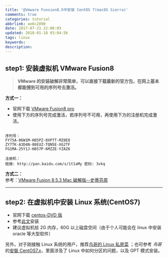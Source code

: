 ```yaml
---
title: '@Vmware Funsion8.5中安装 CentOS 7(macOS Sierra)'
comments: true
categories: tutorial
abbrlink: ae6c2890
date: 2017-07-21 22:00:03
updated: 2018-01-18 03:04:56
tags: linux
keywords:
description:
---
```



## step1: 安装虚拟机 VMware Fusion8

> __VMware 的安装破解非常简单，可以直接下载最新的官方包，在网上基本都能搜到可用的序列号去激活。__

__方式一：__

- 官网下载 [VMware Fusion8 pro](https://my.vmware.com/en/web/vmware/info/slug/desktop_end_user_computing/vmware_fusion/8_0)
- 使用下方的序列号完成激活，若序列号不可用，再使用下方的注册机完成激活。

```

序列号：
FY75A-06W1M-H85PZ-0XP7T-MZ8E8
ZY7TK-A3D4N-08EUZ-TQN5E-XG2TF
FG1MA-25Y1J-H857P-6MZZE-YZAZ6

注册机：
链接: http://pan.baidu.com/s/1t1aMy 密码: 3vkq

```

__方式二：__  
参考：[VMware Fusion 8.5.3 Mac 破解版--史蒂芬周](http://www.sdifen.com/vmwarefusion853.html)

---

## step2: 在虚拟机中安装 Linux 系统(CentOS7)

- 官网下载 [centos-DVD 版](https://www.centos.org/download/)
- 参考[此文](http://www.echojb.com/network/2017/01/22/308045.html)安装
- 建议虚拟机给 2G 内存，60G 以上磁盘空间（由于个人可能会在 linux 中安装 oracle 等大型软件）

另外，对于刚接触 Linux 系统的用户，推荐[鸟哥的 Linux 私房菜](http://linux.vbird.org/linux_basic/) ；也可参考 _鸟哥_ 的[安裝 CentOS7.x](http://linux.vbird.org/linux_basic/0157installcentos7.php)，里面涉及了 Linux 中如何分区的问题，以及 GPT 模式安装。

